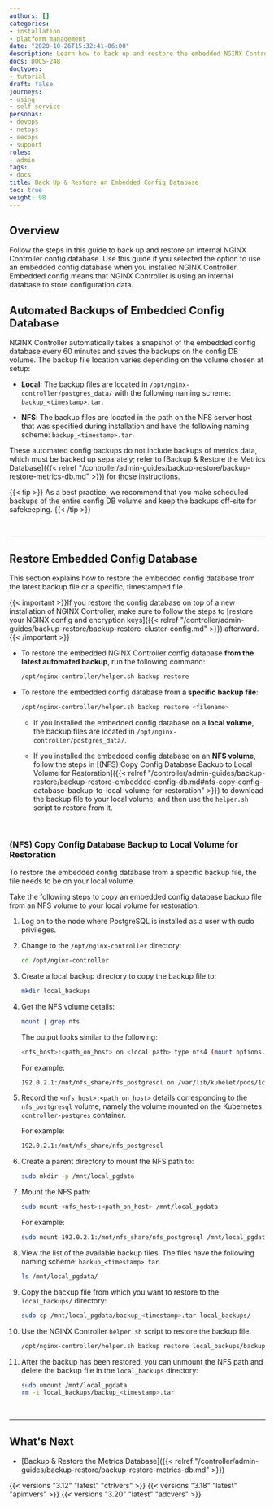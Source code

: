 ```yaml
---
authors: []
categories:
- installation
- platform management
date: "2020-10-26T15:32:41-06:00"
description: Learn how to back up and restore the embedded NGINX Controller config database.
docs: DOCS-248
doctypes:
- tutorial
draft: false
journeys:
- using
- self service
personas:
- devops
- netops
- secops
- support
roles:
- admin
tags:
- docs
title: Back Up & Restore an Embedded Config Database
toc: true
weight: 98
---
```


## Overview

Follow the steps in this guide to back up and restore an internal NGINX Controller config database. Use this guide if you selected the option to use an embedded config database when you installed NGINX Controller. Embedded config means that NGINX Controller is using an internal database to store configuration data.

## Automated Backups of Embedded Config Database

NGINX Controller automatically takes a snapshot of the embedded config database every 60 minutes and saves the backups on the config DB volume. The backup file location varies depending on the volume chosen at setup:

- **Local**: The backup files are located in `/opt/nginx-controller/postgres_data/` with the following naming scheme: `backup_<timestamp>.tar`.

- **NFS**: The backup files are located in the path on the NFS server host that was specified during installation and have the following naming scheme: `backup_<timestamp>.tar`.

These automated config backups do not include backups of metrics data, which must be backed up separately; refer to [Backup & Restore the Metrics Database]({{< relref "/controller/admin-guides/backup-restore/backup-restore-metrics-db.md" >}}) for those instructions.

{{< tip >}}
As a best practice, we recommend that you make scheduled backups of the entire config DB volume and keep the backups off-site for safekeeping.
{{< /tip >}}

&nbsp;

---

## Restore Embedded Config Database

This section explains how to restore the embedded config database from the latest backup file or a specific, timestamped file.

{{< important >}}If you restore the config database on top of a new installation of NGINX Controller, make sure to follow the steps to [restore your NGINX config and encryption keys]({{< relref "/controller/admin-guides/backup-restore/backup-restore-cluster-config.md" >}}) afterward. {{< /important >}}

- To restore the embedded NGINX Controller config database **from the latest automated backup**, run the following command:

  ```bash
  /opt/nginx-controller/helper.sh backup restore
  ```

- To restore the embedded config database from **a specific backup file**:

  ```bash
  /opt/nginx-controller/helper.sh backup restore <filename>
  ```

  - If you installed the embedded config database on a **local volume**, the backup files are located in `/opt/nginx-controller/postgres_data/`.

  - If you installed the embedded config database on an **NFS volume**, follow the steps in [(NFS) Copy Config Database Backup to Local Volume for Restoration]({{< relref "/controller/admin-guides/backup-restore/backup-restore-embedded-config-db.md#nfs-copy-config-database-backup-to-local-volume-for-restoration" >}}) to download the backup file to your local volume, and then use the `helper.sh` script to restore from it.

&nbsp;

### (NFS) Copy Config Database Backup to Local Volume for Restoration



To restore the embedded config database from a specific backup file, the file needs to be on your local volume.

Take the following steps to copy an embedded config database backup file from an NFS volume to your local volume for restoration:

1. Log on to the node where PostgreSQL is installed as a user with sudo privileges.

1. Change to the `/opt/nginx-controller` directory:

    ``` bash
    cd /opt/nginx-controller
    ```

1. Create a local backup directory to copy the backup file to:

    ``` bash
    mkdir local_backups
    ```

1. Get the NFS volume details:

    ``` bash
    mount | grep nfs
    ```

    The output looks similar to the following:

    ``` bash
    <nfs_host>:<path_on_host> on <local path> type nfs4 (mount options...)
    ```

    For example:

    ``` bash
    192.0.2.1:/mnt/nfs_share/nfs_postgresql on /var/lib/kubelet/pods/1ce4e221-d6d6-434f-9e73-bc81c879530e/volumes/kubernetes.io~nfs/controller-postgres type nfs4 (mount options ...)
    ```

1. Record the `<nfs_host>:<path_on_host>` details corresponding to the `nfs_postgresql` volume, namely the volume mounted on the Kubernetes `controller-postgres` container.

    For example:

    ``` bash
    192.0.2.1:/mnt/nfs_share/nfs_postgresql
    ```

1. Create a parent directory to mount the NFS path to:

    ``` bash
    sudo mkdir -p /mnt/local_pgdata
    ```

1. Mount the NFS path:

    ``` bash
    sudo mount <nfs_host>:<path_on_host> /mnt/local_pgdata
    ```

    For example:

    ``` bash
    sudo mount 192.0.2.1:/mnt/nfs_share/nfs_postgresql /mnt/local_pgdata
    ```

1. View the list of the available backup files. The files have the following naming scheme: `backup_<timestamp>.tar`.

    ```bash
    ls /mnt/local_pgdata/
    ```

1. Copy the backup file from which you want to restore to the `local_backups/` directory:

    ``` bash
    sudo cp /mnt/local_pgdata/backup_<timestamp>.tar local_backups/
    ```

1. Use the NGINX Controller `helper.sh` script to restore the backup file:

    ``` bash
    /opt/nginx-controller/helper.sh backup restore local_backups/backup_<timestamp>.tar
    ```

1. After the backup has been restored, you can unmount the NFS path and delete the backup file in the `local_backups` directory:

    ``` bash
    sudo umount /mnt/local_pgdata
    rm -i local_backups/backup_<timestamp>.tar
    ```




&nbsp;

---

## What's Next

* [Backup & Restore the Metrics Database]({{< relref "/controller/admin-guides/backup-restore/backup-restore-metrics-db.md" >}})

{{< versions "3.12" "latest" "ctrlvers" >}}
{{< versions "3.18" "latest" "apimvers" >}}
{{< versions "3.20" "latest" "adcvers" >}}